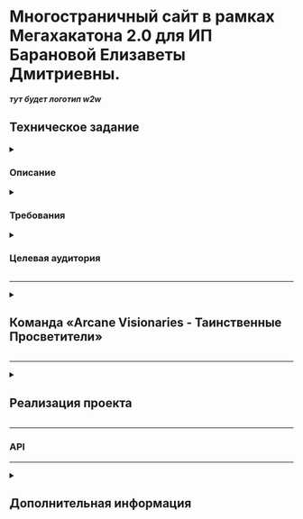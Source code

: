 # Многостраничный сайт в рамках Мегахакатона 2.0 для ИП Барановой Елизаветы Дмитриевны.

___тут будет логотип w2w___

## Техническое задание

<details>
<summary>

### Описание

</summary>

***Необходимо создать веб-сайт для малого и среднего бизнеса, где пользователи смогу размещать свои бренды и создавать
коллаборации между брендами друг друга.
Далее дописать при необходимости...***
</details>

<details>
<summary>

### Требования

</summary>

***Должен быть реализован следующий функционал:***

1) Возможность регистрироваться на сайте;
2) Создавать бренды и коллаборации;
3) Просматривать бренды других пользователей и лайкать их, чтобы найти пару для коллаборации (аналогично пользователю
   партнера в Тиндере);
4) Написать остальные требования...

На веб-странице должны быть размещены:

+ ***перечислить;***
+ ***;***
+ ***;***
+ ***;***
+ ***;***
+ ***;***
+ ***;***

</details>

<details>
<summary>

### Целевая аудитория

</summary>

___
***ЦА, которую бренд хочет привлечь***

*Описать...*
___
***Текущая ЦА бренда***

*Описать...*

</details>

___
<details>
<summary>

## Команда «Arcane Visionaries - Таинственные Просветители»

</summary>

| №  | ФИО                    | Должность                         | Никнейм в телеграмме | Ссылка на проекты                    |
|----|------------------------|-----------------------------------|----------------------|--------------------------------------|
| 1  | Воронков Алексей       | Тимлид                            | @asvoronkov0         |                                      |
| 2  | Вечканова Лина         | Веб-дизайнер                      | @forma_lina          |                                      |
| 3  | Литейкина Ольга        | UX/UI дизайнер                    | @lit39               |                                      |
| 4  | Жуков Алексей          | UX/UI дизайнер                    | @a1xzhu              | https://www.behance.net/a1xzhu       |
| 5  | Антонова Анна          | UX/UI дизайнер                    | @AAntonovaS          |                                      |
| 6  | Ширинова Валерия       | Графический дизайнер              | @Prosto_leraHI       | https://www.behance.net/4780521d     |
| 7  | Тимофеева Янина        | Графический дизайнер              | @YaninaIrkutsk       | https://www.behance.net/8e715f7e     |
| 8  | Ангапов Николай        | Графический дизайнер и веб-дизайн | @NikolayAng69        | https://www.behance.net/nick_angapov |
| 9  | Зайцев Антон           | Backend разработчик               | @BlackMarvel         | https://github.com/Hashtagich        |
| 10 | Царенко Иван           | Backend разработчик               | @mp3suuri            |                                      |
| 11 | Александрова Екатерина | Backend разработчик               | @KateAlexandrova     | https://github.com/aliensen36        |
| 12 | Караханов Александр    | Backend разработчик               | @geographOne         | https://github.com/Gitgeograph       |
| 13 | Кочанова Мария         | Frontend разработчик              | @kochanovama         | https://github.com/MariaKochanova    |
| 14 | Дергачев Алексей       | Frontend разработчик              | @nkoidcool           |                                      |
| 15 | Валиахметова Миляуша   | Аналитик данных                   | @milya_v             |                                      |
| 16 | Застанкевич Ольга      | Тестировщик                       | @Zastankevich        |                                      |
| 17 | Шестаков Дмитрий       | Тестировщик-автоматизатор         | @dima_hero1          |                                      |

</details>

___
<details>
<summary>

## Реализация проекта

</summary>

***Проект выполнен согласно требованиям Заказчика, полностью адаптирован под ..., удобен и прост в использовании.***

***Использованы следующие цвета:***
+ *#*
+ *#*
+ *#*
+ *#*
+ *#*
+ *#* 

***И шрифты:***
+ *;*
+ *;*
+ *.*

***Backend разработка выполнена на Django с возможностью поддержки БД SQL и PostgreSQL.***

***Frontend разработка выполнена на JavaScript и React.***

***Взаимодействие БД, Backend, Frontend осуществляется с использованием ...***

</details>

___
### API

___
<details>
<summary>

## Дополнительная информация
</summary>

+ ***Тг-канал Заказчика — https://t.me/slezkinalife***
+ ***Изначальная версия сайта от Заказчика — https://w-2-wmatch.ru/***
+ ***Подробная видеоинструкция сайта —***
</details>
